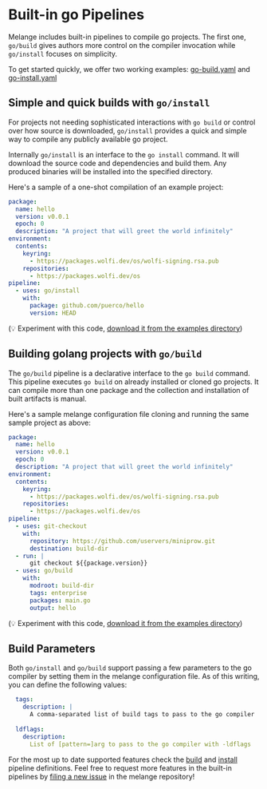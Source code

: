 # Built-in go Pipelines

Melange includes built-in pipelines to compile go projects. The first one, 
`go/build` gives authors more control on the compiler invocation while
`go/install` focuses on simplicity.

To get started quickly, we offer two working examples:
[go-build.yaml](https://github.com/chainguard-dev/melange/blob/main/examples/go-build.yaml) 
and
[go-install.yaml](https://github.com/chainguard-dev/melange/blob/main/examples/go-install.yaml)

## Simple and quick builds with `go/install`

For projects not needing sophisticated interactions with `go build` or control
over how source is downloaded, `go/install` provides a quick and simple way to
compile any publicly available go project.

Internally `go/install` is an interface to the `go install` command. It will
download the source code and dependencies and build them. Any produced binaries
will be installed into the specified directory.

Here's a sample of a one-shot compilation of an example project:

```yaml
package:
  name: hello
  version: v0.0.1
  epoch: 0
  description: "A project that will greet the world infinitely"
environment:
  contents:
    keyring:
      - https://packages.wolfi.dev/os/wolfi-signing.rsa.pub
    repositories:
      - https://packages.wolfi.dev/os
pipeline:
  - uses: go/install
    with:
      package: github.com/puerco/hello
      version: HEAD
```

(:bulb: Experiment with this code, 
[download it from the examples directory](https://github.com/chainguard-dev/melange/blob/main/examples/go-install.yaml))

## Building golang projects with `go/build`

The `go/build` pipeline is a declarative interface to the `go build` command.
This pipeline executes `go build` on already installed or cloned go projects. It 
can compile more than one package and the collection and installation of
built artifacts is manual.

Here's a sample melange configuration file cloning and running the same
sample project as above:

```yaml
package:
  name: hello
  version: v0.0.1
  epoch: 0
  description: "A project that will greet the world infinitely"
environment:
  contents:
    keyring:
      - https://packages.wolfi.dev/os/wolfi-signing.rsa.pub
    repositories:
      - https://packages.wolfi.dev/os
pipeline:
  - uses: git-checkout
    with:
      repository: https://github.com/uservers/miniprow.git
      destination: build-dir
  - run: |
      git checkout ${{package.version}}
  - uses: go/build
    with:
      modroot: build-dir
      tags: enterprise
      packages: main.go
      output: hello
```

(:bulb: Experiment with this code, 
[download it from the examples directory](https://github.com/chainguard-dev/melange/blob/main/examples/go-build.yaml))

## Build Parameters

Both `go/install` and `go/build` support passing a few parameters to the go
compiler by setting them in the melange configuration file. As of this writing,
you can define the following values:

```yaml
  tags:
    description: |
      A comma-separated list of build tags to pass to the go compiler
      
  ldflags:
    description:
      List of [pattern=]arg to pass to the go compiler with -ldflags
```

For the most up to date supported features check the
[build](https://github.com/chainguard-dev/melange/blob/main/pkg/build/pipelines/go/build.yaml)
and
[install](https://github.com/chainguard-dev/melange/blob/main/pkg/build/pipelines/go/install.yaml)
pipeline definitions. Feel free to request more features in
the built-in pipelines by
[filing a new issue](https://github.com/chainguard-dev/melange/issues/new) in 
the melange repository!
